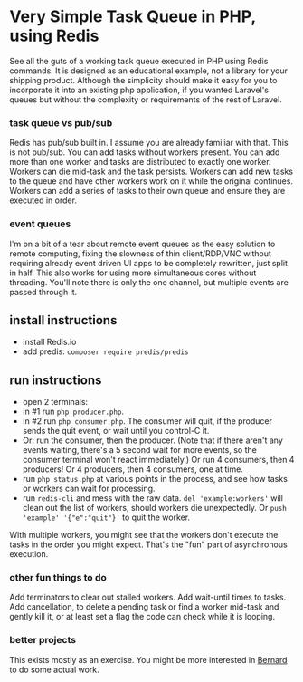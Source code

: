 # Very Simple Task Queue in PHP, using Redis

See all the guts of a working task queue executed in PHP using Redis commands. It is designed as an educational example, not a library for your shipping product. Although the simplicity should make it easy for you to incorporate it into an existing php application, if you wanted Laravel's queues but without the complexity or requirements of the rest of Laravel.

### task queue vs pub/sub

Redis has pub/sub built in. I assume you are already familiar with that. This is not pub/sub. You can add tasks without workers present. You can add more than one worker and tasks are distributed to exactly one worker. Workers can die mid-task and the task persists. Workers can add new tasks to the queue and have other workers work on it while the original continues. Workers can add a series of tasks to their own queue and ensure they are executed in order.

### event queues

I'm on a bit of a tear about remote event queues as the easy solution to remote computing, fixing the slowness of thin client/RDP/VNC without requiring already event driven UI apps to be completely rewritten, just split in half. This also works for using more simultaneous cores without threading. You'll note there is only the one channel, but multiple events are passed through it.

## install instructions

* install Redis.io
* add predis: `composer require predis/predis`

## run instructions

* open 2 terminals:
* in #1 run `php producer.php`.
* in #2 run `php consumer.php`. The consumer will quit, if the producer sends the quit event, or wait until you control-C it.
* Or: run the consumer, then the producer. (Note that if there aren't any events waiting, there's a 5 second wait for more events, so the consumer terminal won't react immediately.) Or run 4 consumers, then 4 producers! Or 4 producers, then 4 consumers, one at time.
* run `php status.php` at various points in the process, and see how tasks or workers can wait for processing.
* run `redis-cli` and mess with the raw data. `del 'example:workers'` will clean out the list of workers, should workers die unexpectedly. Or `push 'example' '{"e":"quit"}'` to quit the worker.

With multiple workers, you might see that the workers don't execute the tasks in the order you might expect. That's the "fun" part of asynchronous execution.

### other fun things to do

Add terminators to clear out stalled workers. Add wait-until times to tasks. Add cancellation, to delete a pending task or find a worker mid-task and gently kill it, or at least set a flag the code can check while it is looping.

### better projects

This exists mostly as an exercise. You might be more interested in [Bernard](https://bernard.readthedocs.io/) to do some actual work.
